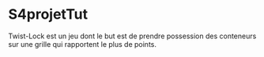 # S4projetTut
Twist-Lock est un jeu dont le but est de prendre possession des conteneurs sur une grille qui rapportent le plus de points.
